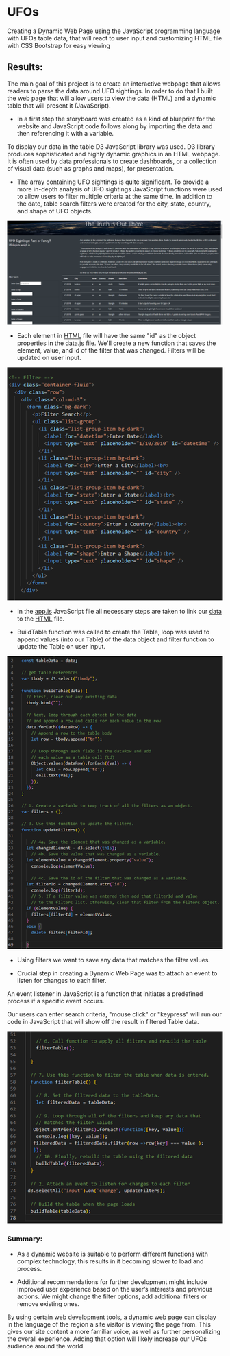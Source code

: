 # UFOs
Creating a Dynamic Web Page using the JavaScript programming language with UFOs table data, that will react to user input and customizing HTML file with CSS Bootstrap for easy viewing


## Results:

The main goal of this project is to create an interactive webpage that allows readers to parse the data around UFO sightings. In order to do that I built the web page that will allow users to view the data (HTML) and a dynamic table that will present it (JavaScript).

* In a first step the storyboard was created as a kind of blueprint for the website and JavaScript code follows along by importing the data and then referencing it with a variable.

To display our data in the table D3 JavaScript library was used. D3 library produces sophisticated and highly dynamic graphics in an HTML webpage. It is often used by data professionals to create dashboards, or a collection of visual data (such as graphs and maps), for presentation.

* The array containing UFO sightings is quite significant. To provide a more in-depth analysis of UFO sightings JavaScript functions were used to allow users to filter multiple criteria at the same time. In addition to the date, table search filters were created for the city, state, country, and shape of UFO objects.



![This is an image](https://github.com/MilosPopov007/UFOs/blob/main/Web_page.png)



* Each element in [HTML](https://github.com/MilosPopov007/UFOs/blob/main/index.html) file will have the same "id" as the object properties in the data.js file. We'll create a new function that saves the element, value, and id of the filter that was changed. Filters will be updated on user input.


![This is an image](https://github.com/MilosPopov007/UFOs/blob/main/Filters_HTML.png)

* In the [app.js](https://github.com/MilosPopov007/UFOs/blob/main/static/js/app.js) JavaScript file all necessary steps are taken to link our [data](https://github.com/MilosPopov007/UFOs/blob/main/static/js/data.js) to the [HTML](https://github.com/MilosPopov007/UFOs/blob/main/index.html) file.

* BuildTable function was called to create the Table, loop was used to append values (into our Table) of the data object and filter function to update the Table on user input.


![This is an image](https://github.com/MilosPopov007/UFOs/blob/main/Java_png1.png)


* Using filters we want to save any data that matches the filter values.

* Crucial step in creating a Dynamic Web Page was to attach an event to listen for changes to each filter.

An event listener in JavaScript is a function that initiates a predefined process if a specific event occurs.

Our users can enter search criteria, "mouse click" or "keypress" will run our code in JavaScript that will show off the result in filtered Table data.


![This is an image](https://github.com/MilosPopov007/UFOs/blob/main/Java_png2.png)


### Summary:

* As a dynamic website is suitable to perform different functions with complex technology, this results in it becoming slower to load and process.

* Additional recommendations for further development might include improved user experience based on the user’s interests and previous actions. We might change the filter options, add additional filters or remove existing ones.

By using certain web development tools, a dynamic web page can display in the language of the region a site visitor is viewing the page from. This gives our site content a more familiar voice, as well as further personalizing the overall experience. Adding that option will likely increase our UFOs audience around the world.

